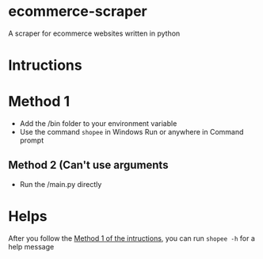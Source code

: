 # ecommerce-scraper
A scraper for ecommerce websites written in python

# Intructions
# Method 1
- Add the /bin folder to your environment variable
- Use the command `shopee` in Windows Run or anywhere in Command prompt

## Method 2 (Can't use arguments

- Run the /main.py directly

# Helps
After you follow the [Method 1 of the intructions](#method-1), you can run `shopee -h` for a help message